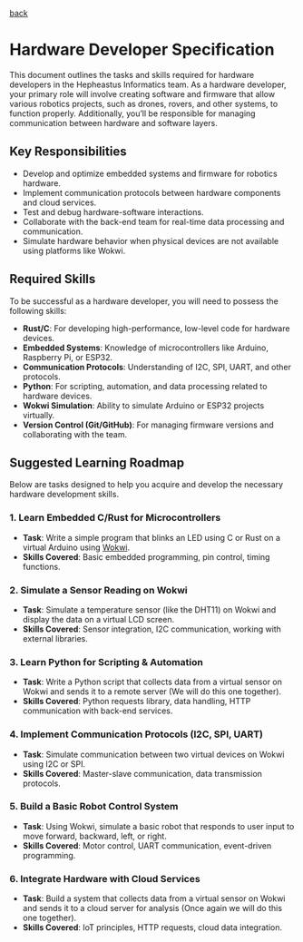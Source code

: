 [back](../README.md)

# Hardware Developer Specification

This document outlines the tasks and skills required for hardware developers in the Hepheastus Informatics team. As a hardware developer, your primary role will involve creating software and firmware that allow various robotics projects, such as drones, rovers, and other systems, to function properly. Additionally, you’ll be responsible for managing communication between hardware and software layers.

## Key Responsibilities

- Develop and optimize embedded systems and firmware for robotics hardware.
- Implement communication protocols between hardware components and cloud services.
- Test and debug hardware-software interactions.
- Collaborate with the back-end team for real-time data processing and communication.
- Simulate hardware behavior when physical devices are not available using platforms like Wokwi.

## Required Skills

To be successful as a hardware developer, you will need to possess the following skills:

- **Rust/C**: For developing high-performance, low-level code for hardware devices.
- **Embedded Systems**: Knowledge of microcontrollers like Arduino, Raspberry Pi, or ESP32.
- **Communication Protocols**: Understanding of I2C, SPI, UART, and other protocols.
- **Python**: For scripting, automation, and data processing related to hardware devices.
- **Wokwi Simulation**: Ability to simulate Arduino or ESP32 projects virtually.
- **Version Control (Git/GitHub)**: For managing firmware versions and collaborating with the team.

## Suggested Learning Roadmap

Below are tasks designed to help you acquire and develop the necessary hardware development skills.

### 1. Learn Embedded C/Rust for Microcontrollers
   - **Task**: Write a simple program that blinks an LED using C or Rust on a virtual Arduino using [Wokwi](https://wokwi.com/).
   - **Skills Covered**: Basic embedded programming, pin control, timing functions.

### 2. Simulate a Sensor Reading on Wokwi
   - **Task**: Simulate a temperature sensor (like the DHT11) on Wokwi and display the data on a virtual LCD screen.
   - **Skills Covered**: Sensor integration, I2C communication, working with external libraries.

### 3. Learn Python for Scripting & Automation
   - **Task**: Write a Python script that collects data from a virtual sensor on Wokwi and sends it to a remote server (We will do this one together).
   - **Skills Covered**: Python requests library, data handling, HTTP communication with back-end services.

### 4. Implement Communication Protocols (I2C, SPI, UART)
   - **Task**: Simulate communication between two virtual devices on Wokwi using I2C or SPI.
   - **Skills Covered**: Master-slave communication, data transmission protocols.

### 5. Build a Basic Robot Control System
   - **Task**: Using Wokwi, simulate a basic robot that responds to user input to move forward, backward, left, or right.
   - **Skills Covered**: Motor control, UART communication, event-driven programming.

### 6. Integrate Hardware with Cloud Services
   - **Task**: Build a system that collects data from a virtual sensor on Wokwi and sends it to a cloud server for analysis (Once again we will do this one together).
   - **Skills Covered**: IoT principles, HTTP requests, cloud data integration.

